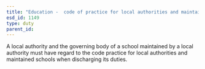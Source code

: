 ```yaml
---
title: "Education -  code of practice for local authorities and maintained schools"
esd_id: 1149
type: duty
parent_id:  
---
```


A local authority and the governing body of a school maintained by a local authority must have regard to the code practice for local authorities and maintained schools when discharging its duties.

